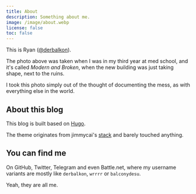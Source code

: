 ```yaml
---
title: About
description: Something about me.
image: /image/about.webp
license: false
toc: false
---
```


This is Ryan ([@derbalkon](https://github.com/derbalkon)).

The photo above was taken when I was in my third year at med school, and it's called *Modern and Broken*, when the new building was just taking shape, next to the ruins.

I took this photo simply out of the thought of documenting the mess, as with everything else in the world.

## About this blog

This blog is built based on [Hugo](https://gohugo.io).

The theme originates from jimmycai's [stack](https://github.com/CaiJimmy/hugo-theme-stack) and barely touched anything.

## You can find me

On GitHub, Twitter, Telegram and even Battle.net, where my username variants are mostly like `derbalkon`, `wrrrr` or `balconydesu`.

Yeah, they are all me.
